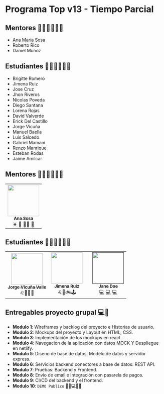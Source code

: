 # Programa Top v13 - Tiempo Parcial

## Mentores 👩🏻‍🏫👨🏼‍🏫

- [Ana María Sosa](profiles/ana-sosa.md)
- Roberto Rico
- Daniel Muñoz

## Estudiantes 👩🏻‍💻🧑🏼‍💻

- Brigitte Romero
- Jimena Ruiz
- Jose Cruz
- Jhon Riveros
- Nicolas Poveda
- Diego Santana
- Lorena Rojas
- David Valverde
- Erick Del Castillo
- Jorge Vicuña
- Manuel Baella
- Luis Salcedo
- Gabriel Mamani
- Renzo Manrique
- Esteban Rodas
- Jaime Amilcar

## Mentores 👩🏻‍🏫👨🏼‍🏫

<table>
  <tr>
    <td align="center">
      <a href="profiles/ana-sosa.md">
        <img src="https://avatars.githubusercontent.com/u/2703269?v=4&s=100" width="100px;" alt=""/>
        <br />
        <sub><b>Ana Sosa</b></sub>
      </a>
      <br />
      <span>♓ 🍔 🏋️‍♀️ 🍿</span>
    </td>
  <tr/>
</table>

## Estudiantes 👩🏻‍🏫👨🏼‍🏫

<table>
  <tr>
      <td align="center">
      <a href="profiles/jorge-vicuna.md">
        <img src="https://jorge-vicuna.gitlab.io/jorge-vicuna/static/media/avatar.272f0e79.jpg" width="100px;" alt=""/>
        <br />
        <sub><b>Jorge Vicuña Valle</b></sub>
      </a>
      <br />
      <span>♌🍗🎸🏀</span>
    </td>
   <td align="center">
      <a href="profiles/jimena-ruiz.md">
        <img src="https://avatars.githubusercontent.com/u/26855595?v=4" width="100px;" alt=""/>
        <br />
        <sub><b>Jimena Ruiz</b></sub>
      </a>
      <br />
      <span>♌🥞🚲🕹</span>
    </td>
    <td align="center">
    <td align="center">
      <a href="">
        <img src="https://www.pngitem.com/pimgs/m/421-4212617_person-placeholder-image-transparent-hd-png-download.png" width="100px;" alt=""/>
        <br />
        <sub><b>Jane Doe</b></sub>
      </a>
      <br />
      <span>💻 💻 💻</span>
    </td>
  <tr/>
</table>

## Entregables proyecto grupal 💻🤝

- **Modulo 1**: Wireframes y backlog del proyecto e Historias de usuario.
- **Modulo 2**: Mockups del proyecto y Layout en HTML, CSS.
- **Modulo 3**: Implementación de los mockups en react.
- **Modulo 4**: Navegacion de la aplicación con datos MOCK Y Despliegue en netlify.
- **Modulo 5**: Diseno de base de datos, Modelo de datos y servidor express.
- **Modulo 6**: Servicios backend conectores a base de datos: REST API.
- **Modulo 7**: Pruebas: Backend y Frontend.
- **Modulo 8**: Envio de email e Integración con pasarela de pagos.
- **Modulo 9**: CI/CD del backend y el frontend.
- **Modulo 10**: `DEMO Publico` 🎊🎉💻🎊🎉
